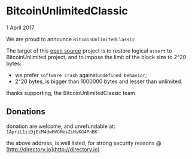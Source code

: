 # BitcoinUnlimitedClassic
1 April 2017

We are proud to announce `BitcoinUnlimitedClassic`

The target of this [open source](https://en.wikipedia.org/wiki/Open-source_software) project is to restore logical `assert` to BitcoinUnlimited project, and to impose the limit of the block size to 2^20 bytes:
* we prefer `software crash` against`undefined behavior`;
* 2^20 bytes, is bigger than 1000000 bytes and lesser than unlimited.

thanks supporting, the BitcoinUnlimitedClassic team

## Donations
donation are welcome, and unrefundable at:
`1ApriL1iiDjEcM4dwHVGMesZiNvKG4PnBK`

the above address, is well listed, for strong security reasons @ [http://directory.io](http://directory.io)
